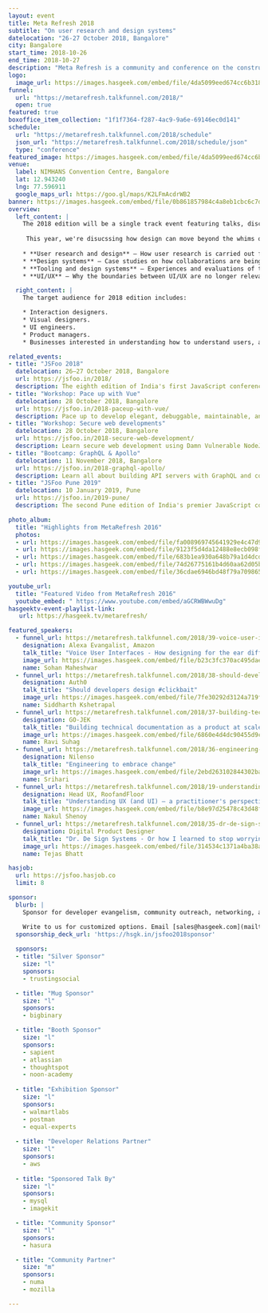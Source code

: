 ```yaml
---
layout: event
title: Meta Refresh 2018
subtitle: "On user research and design systems"
datelocation: "26-27 October 2018, Bangalore"
city: Bangalore
start_time: 2018-10-26
end_time: 2018-10-27
description: "Meta Refresh is a community and conference on the construction of user experience on the web."
logo:
  image_url: https://images.hasgeek.com/embed/file/4da5099eed674cc6b318ac2ccf3b969d
funnel:
  url: "https://metarefresh.talkfunnel.com/2018/"
  open: true
featured: true
boxoffice_item_collection: "1f1f7364-f287-4ac9-9a6e-69146ec0d141"
schedule:
  url: "https://metarefresh.talkfunnel.com/2018/schedule"
  json_url: "https://metarefresh.talkfunnel.com/2018/schedule/json"
  type: "conference"
featured_image: https://images.hasgeek.com/embed/file/4da5099eed674cc6b318ac2ccf3b969d
venue:
  label: NIMHANS Convention Centre, Bangalore
  lat: 12.943240
  lng: 77.596911
  google_maps_url: https://goo.gl/maps/K2LFmAcdrWB2
banner: https://images.hasgeek.com/embed/file/0b861857984c4a8eb1cbc6c7dd252301
overview:
  left_content: |
    The 2018 edition will be a single track event featuring talks, discussions, and workshops. 
   
     This year, we're disucssing how design can move beyond the whims of individuals and how design teams can scale in large companies. Meta Refresh 2018 will focus on the following domains
    
    * **User research and design** – How user research is carried out for products and translated into design (whether engineering or desinging user interactions).
    * **Design systems** – Case studies on how collaborations are being enabled between engineers and designers.
    * **Tooling and design systems** – Experiences and evaluations of tools for creating and maintaining design systems.
    * **UI/UX** – Why the boundaries between UI/UX are no longer relevant.

  right_content: |
    The target audience for 2018 edition includes:

    * Interaction designers.
    * Visual designers.
    * UI engineers.
    * Product managers.
    * Businesses interested in understanding how to understand users, and thereby design better user experience and design.

related_events:
- title: "JSFoo 2018"
  datelocation: 26–27 October 2018, Bangalore
  url: https://jsfoo.in/2018/
  description: The eighth edition of India's first JavaScript conference.
- title: "Workshop: Pace up with Vue"
  datelocation: 28 October 2018, Bangalore
  url: https://jsfoo.in/2018-paceup-with-vue/
  description: Pace up to develop elegant, debuggable, maintainable, and organized applications
- title: "Workshop: Secure web developments"
  datelocation: 28 October 2018, Bangalore
  url: https://jsfoo.in/2018-secure-web-development/
  description: Learn secure web development using Damn Vulnerable NodeJS application
- title: "Bootcamp: GraphQL & Apollo"
  datelocation: 11 November 2018, Bangalore
  url: https://jsfoo.in/2018-graphql-apollo/
  description: Learn all about building API servers with GraphQL and conenct complex apps to GraphQL servers using Apollo.
- title: "JSFoo Pune 2019"
  datelocation: 10 January 2019, Pune
  url: https://jsfoo.in/2019-pune/
  description: The second Pune edition of India's premier JavaScript conference.

photo_album:
  title: "Highlights from MetaRefresh 2016"
  photos:
  - url: https://images.hasgeek.com/embed/file/fa008969745641929e4c47d912d33cd1?size=640x480
  - url: https://images.hasgeek.com/embed/file/9123f5d4da12488e8ecb098fbe9740fe?size=640x480
  - url: https://images.hasgeek.com/embed/file/683b1ea930a648b79a1d4dcd8effcbb2?size=640x480
  - url: https://images.hasgeek.com/embed/file/74d26775161b4d60aa62d05b75c5ff1e?size=640x480
  - url: https://images.hasgeek.com/embed/file/36cdae6946bd48f79a709865962f7ece?size=640x480

youtube_url:
  title: "Featured Video from MetaRefresh 2016"
  youtube_embed: " https://www.youtube.com/embed/aGCRWBWwuDg"
hasgeektv-event-playlist-link:
   url: https://hasgeek.tv/metarefresh/

featured_speakers:
  - funnel_url: https://metarefresh.talkfunnel.com/2018/39-voice-user-interfaces-how-designing-for-the-ear-di
    designation: Alexa Evangalist, Amazon
    talk_title: "Voice User Interfaces - How designing for the ear differs from designing for screens"
    image_url: https://images.hasgeek.com/embed/file/b23c3fc370ac495daecd69322dc704b2
    name: Sohan Maheshwar
  - funnel_url: https://metarefresh.talkfunnel.com/2018/38-should-developers-design-clickbait
    designation: Auth0
    talk_title: "Should developers design #clickbait"
    image_url: https://images.hasgeek.com/embed/file/7fe30292d3124a719f7cf163c1fff962
    name: Siddharth Kshetrapal
  - funnel_url: https://metarefresh.talkfunnel.com/2018/37-building-technical-documentation-as-a-product-at-s
    designation: GO-JEK
    talk_title: "Building technical documentation as a product at scale"
    image_url: https://images.hasgeek.com/embed/file/6860e4d4dc90455d9c9a82528ae4058e
    name: Ravi Suhag
  - funnel_url: https://metarefresh.talkfunnel.com/2018/36-engineering-to-embrace-change-or-how-clumsy-engine
    designation: Nilenso
    talk_title: "Engineering to embrace change"
    image_url: https://images.hasgeek.com/embed/file/2ebd263102844302ba53d9441aae1bfc
    name: Srihari
  - funnel_url: https://metarefresh.talkfunnel.com/2018/19-understanding-ux-and-ui-a-practitioners-perspectiv
    designation: Head UX, RoofandFloor
    talk_title: "Understanding UX (and UI) – a practitioner's perspective"
    image_url: https://images.hasgeek.com/embed/file/b8e97d25478c43d48fb942942d94150e
    name: Nakul Shenoy
  - funnel_url: https://metarefresh.talkfunnel.com/2018/35-dr-de-sign-systems-or-how-i-learned-to-stop-worryi
    designation: Digital Product Designer
    talk_title: "Dr. De Sign Systems - Or how I learned to stop worrying and remove the chaos"
    image_url: https://images.hasgeek.com/embed/file/314534c1371a4ba38a139d5d3bb8e3f7
    name: Tejas Bhatt

hasjob:
  url: https://jsfoo.hasjob.co
  limit: 8

sponsor:
  blurb: |
    Sponsor for developer evangelism, community outreach, networking, and hiring.

    Write to us for customized options. Email [sales@hasgeek.com](mailto:sales@hasgeek.com).
  sponsorship_deck_url: 'https://hsgk.in/jsfoo2018sponsor'
  
  sponsors:
  - title: "Silver Sponsor"
    size: "l"
    sponsors:
    - trustingsocial

  - title: "Mug Sponsor"
    size: "l"
    sponsors:
    - bigbinary

  - title: "Booth Sponsor"
    size: "l"
    sponsors:
    - sapient
    - atlassian
    - thoughtspot
    - noon-academy
    
  - title: "Exhibition Sponsor"
    size: "l"
    sponsors:
    - walmartlabs
    - postman    
    - equal-experts    
    
  - title: "Developer Relations Partner"
    size: "l"
    sponsors:
    - aws
    
  - title: "Sponsored Talk By"
    size: "l"
    sponsors:
    - mysql
    - imagekit

  - title: "Community Sponsor"
    size: "l"
    sponsors:
    - hasura

  - title: "Community Partner"
    size: "m"
    sponsors:
    - numa
    - mozilla

---
```

